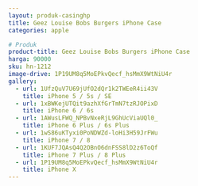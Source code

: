 ```yaml
---
layout: produk-casinghp
title: Geez Louise Bobs Burgers iPhone Case
categories: apple

# Produk
product-title: Geez Louise Bobs Burgers iPhone Case
harga: 90000
sku: hn-1212
image-drive: 1P19UM8q5MoEPkvQecf_hsMmX9WtNiU4r
gallery:
  - url: 1UfzQuV7U69jUfO2dQr1k2TWEeR4ii43V
    title: iPhone 5 / 5s / SE
  - url: 1xBWKejUTQit9azhXfGrTmN7tzRJOPixD
    title: iPhone 6 / 6s
  - url: 1AWusLFWQ_NPBvNxeRjL9GhUcViaUQl0_
    title: iPhone 6 Plus / 6s Plus
  - url: 1wS86uKTyxi0PoNDWZd-loHi3H59JrFWu
    title: iPhone 7 / 8
  - url: 1KUF7JQAsQ4Q2OBnO6dnFSS8lD2z6ToQf
    title: iPhone 7 Plus / 8 Plus
  - url: 1P19UM8q5MoEPkvQecf_hsMmX9WtNiU4r
    title: iPhone X
---
```


